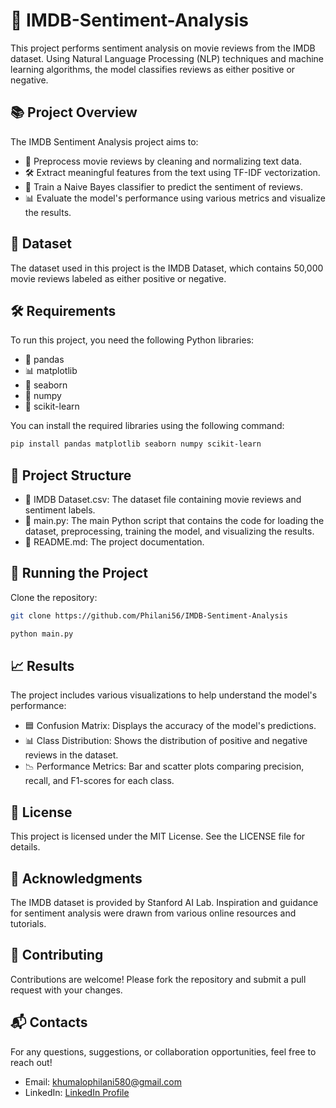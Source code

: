 # 🎥 IMDB-Sentiment-Analysis

This project performs sentiment analysis on movie reviews from the IMDB dataset. Using Natural Language Processing (NLP) techniques and machine learning algorithms, the model classifies reviews as either positive or negative.

## 📚 Project Overview

The IMDB Sentiment Analysis project aims to:
- 🧹 Preprocess movie reviews by cleaning and normalizing text data.
- 🛠️ Extract meaningful features from the text using TF-IDF vectorization.
- 🧠 Train a Naive Bayes classifier to predict the sentiment of reviews.
- 📊 Evaluate the model's performance using various metrics and visualize the results.

## 📁 Dataset

The dataset used in this project is the IMDB Dataset, which contains 50,000 movie reviews labeled as either positive or negative.

## 🛠️ Requirements

To run this project, you need the following Python libraries:

- 🐼 pandas
- 📊 matplotlib
- 🎨 seaborn
- 🔢 numpy
- 🤖 scikit-learn

You can install the required libraries using the following command:

```bash
pip install pandas matplotlib seaborn numpy scikit-learn
```

## 📂 Project Structure

- 📄 IMDB Dataset.csv: The dataset file containing movie reviews and sentiment labels.
- 🐍 main.py: The main Python script that contains the code for loading the dataset, preprocessing, training the model, and visualizing the results.
- 📄 README.md: The project documentation.

## 🚀 Running the Project

Clone the repository:

```bash
git clone https://github.com/Philani56/IMDB-Sentiment-Analysis
```
```bash
python main.py
```
## 📈 Results
The project includes various visualizations to help understand the model's performance:

- 🟦 Confusion Matrix: Displays the accuracy of the model's predictions.
- 📊 Class Distribution: Shows the distribution of positive and negative reviews in the dataset.
- 📉 Performance Metrics: Bar and scatter plots comparing precision, recall, and F1-scores for each class.

## 📜 License
This project is licensed under the MIT License. See the LICENSE file for details.

## 🙏 Acknowledgments
The IMDB dataset is provided by Stanford AI Lab.
Inspiration and guidance for sentiment analysis were drawn from various online resources and tutorials.

## 🤝 Contributing
Contributions are welcome! Please fork the repository and submit a pull request with your changes.

## 📬 Contacts
For any questions, suggestions, or collaboration opportunities, feel free to reach out!

- Email: khumalophilani580@gmail.com
- LinkedIn: [LinkedIn Profile](https://www.linkedin.com/in/nhlakanipho-philani-khumalo-679726224/)

